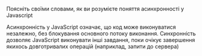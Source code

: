 Поясніть своїми словами, як ви розумієте поняття асинхронності у Javascript

Асинхронність у JavaScript означає, що код може виконуватися незалежно, без блокування основного потоку виконання. Cинхронність дозволяє JavaScript виконувати інші завдання, поки очікує завершення якихось довготривалих операцій (наприклад, запити до сервера)